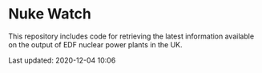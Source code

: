 # Nuke Watch

This repository includes code for retrieving the latest information available on the output of EDF nuclear power plants in the UK.

Last updated: 2020-12-04 10:06